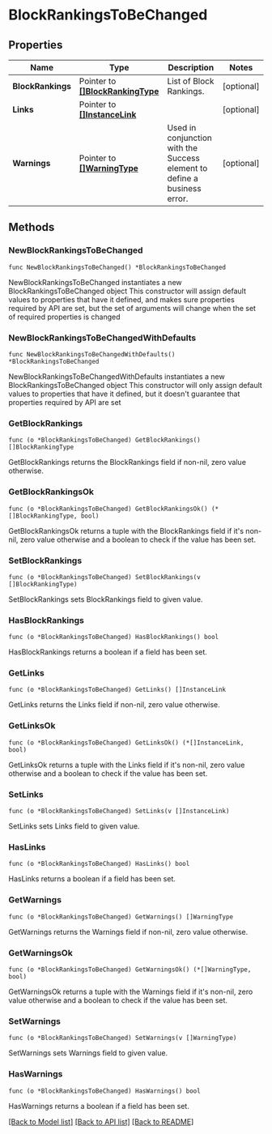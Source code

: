 # BlockRankingsToBeChanged

## Properties

Name | Type | Description | Notes
------------ | ------------- | ------------- | -------------
**BlockRankings** | Pointer to [**[]BlockRankingType**](BlockRankingType.md) | List of Block Rankings. | [optional] 
**Links** | Pointer to [**[]InstanceLink**](InstanceLink.md) |  | [optional] 
**Warnings** | Pointer to [**[]WarningType**](WarningType.md) | Used in conjunction with the Success element to define a business error. | [optional] 

## Methods

### NewBlockRankingsToBeChanged

`func NewBlockRankingsToBeChanged() *BlockRankingsToBeChanged`

NewBlockRankingsToBeChanged instantiates a new BlockRankingsToBeChanged object
This constructor will assign default values to properties that have it defined,
and makes sure properties required by API are set, but the set of arguments
will change when the set of required properties is changed

### NewBlockRankingsToBeChangedWithDefaults

`func NewBlockRankingsToBeChangedWithDefaults() *BlockRankingsToBeChanged`

NewBlockRankingsToBeChangedWithDefaults instantiates a new BlockRankingsToBeChanged object
This constructor will only assign default values to properties that have it defined,
but it doesn't guarantee that properties required by API are set

### GetBlockRankings

`func (o *BlockRankingsToBeChanged) GetBlockRankings() []BlockRankingType`

GetBlockRankings returns the BlockRankings field if non-nil, zero value otherwise.

### GetBlockRankingsOk

`func (o *BlockRankingsToBeChanged) GetBlockRankingsOk() (*[]BlockRankingType, bool)`

GetBlockRankingsOk returns a tuple with the BlockRankings field if it's non-nil, zero value otherwise
and a boolean to check if the value has been set.

### SetBlockRankings

`func (o *BlockRankingsToBeChanged) SetBlockRankings(v []BlockRankingType)`

SetBlockRankings sets BlockRankings field to given value.

### HasBlockRankings

`func (o *BlockRankingsToBeChanged) HasBlockRankings() bool`

HasBlockRankings returns a boolean if a field has been set.

### GetLinks

`func (o *BlockRankingsToBeChanged) GetLinks() []InstanceLink`

GetLinks returns the Links field if non-nil, zero value otherwise.

### GetLinksOk

`func (o *BlockRankingsToBeChanged) GetLinksOk() (*[]InstanceLink, bool)`

GetLinksOk returns a tuple with the Links field if it's non-nil, zero value otherwise
and a boolean to check if the value has been set.

### SetLinks

`func (o *BlockRankingsToBeChanged) SetLinks(v []InstanceLink)`

SetLinks sets Links field to given value.

### HasLinks

`func (o *BlockRankingsToBeChanged) HasLinks() bool`

HasLinks returns a boolean if a field has been set.

### GetWarnings

`func (o *BlockRankingsToBeChanged) GetWarnings() []WarningType`

GetWarnings returns the Warnings field if non-nil, zero value otherwise.

### GetWarningsOk

`func (o *BlockRankingsToBeChanged) GetWarningsOk() (*[]WarningType, bool)`

GetWarningsOk returns a tuple with the Warnings field if it's non-nil, zero value otherwise
and a boolean to check if the value has been set.

### SetWarnings

`func (o *BlockRankingsToBeChanged) SetWarnings(v []WarningType)`

SetWarnings sets Warnings field to given value.

### HasWarnings

`func (o *BlockRankingsToBeChanged) HasWarnings() bool`

HasWarnings returns a boolean if a field has been set.


[[Back to Model list]](../README.md#documentation-for-models) [[Back to API list]](../README.md#documentation-for-api-endpoints) [[Back to README]](../README.md)


